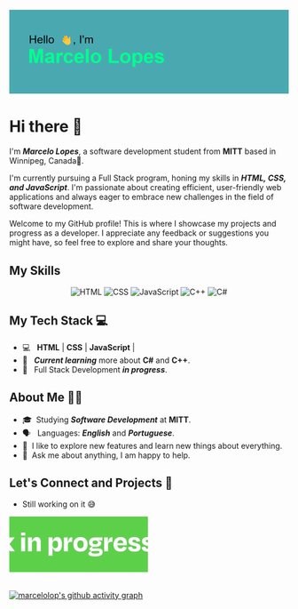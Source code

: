 ![](./assets/download.png)

# Hi there 👋

 I'm **_Marcelo Lopes_**, a software development student from **MITT** based in Winnipeg, Canada🍁. 
 
 I'm currently pursuing a Full Stack program, honing my skills in **_HTML, CSS, and JavaScript_**. I'm passionate about creating efficient, user-friendly web applications and always eager to embrace new challenges in the field of software development.

Welcome to my GitHub profile! This is where I showcase my projects and progress as a developer. I appreciate any feedback or suggestions you might have, so feel free to explore and share your thoughts.

## My Skills

<p align="center">
  <img src="https://img.shields.io/badge/web-HTML-informational?style=for-the-badge&logo=html5&logoColor=white&color=E34F26" alt="HTML">
  <img src="https://img.shields.io/badge/web-CSS-informational?style=for-the-badge&logo=css3&logoColor=white&color=1572B6" alt="CSS">
  <img src="https://img.shields.io/badge/web-JavaScript-informational?style=for-the-badge&logo=javascript&logoColor=white&color=F7DF1E" alt="JavaScript">
  <img src="https://img.shields.io/badge/code-C++-informational?style=for-the-badge&logo=c%2B%2B&logoColor=white&color=00599C" alt="C++">
  <img src="https://img.shields.io/badge/code-C%23-informational?style=for-the-badge&logo=c-sharp&logoColor=white&color=239120" alt="C#">
</p>

## My Tech Stack 💻

- 💻 &nbsp; **HTML** | **CSS** | **JavaScript** |
- 🌱 &nbsp; **_Current learning_** more about **C#** and **C++**.
- 🌱 &nbsp; Full Stack Development **_in progress_**.

## About Me 👨‍💻

- 🎓&nbsp; Studying **_Software Development_** at **MITT**.
- 🗣 &nbsp; Languages: **_English_** and **_Portuguese_**.
- 🤔&nbsp; I like to explore new features and learn new things about everything.
- 💬&nbsp; Ask me about anything, I am happy to help.

<!-- ## My Stats 📊

<p align="center">
  <img height="180em" src="https://github-readme-stats.vercel.app/api?username=marcelolop&show_icons=true&theme=react-dark&include_all_commits=true&count_private=true"/>
  <img height="180em" src="https://github-readme-stats.vercel.app/api/top-langs/?username=marcelolop&layout=compact&langs_count=8&theme=react-dark"/>
</p> -->

## Let's Connect and Projects 🤝

- Still working on it 😅

![work in progress](./assets/giphy.gif)

##

[![marcelolop's github activity graph](https://github-readme-activity-graph.vercel.app/graph?username=marcelolop&theme=react-dark)](https://github.com/marcelolop)
